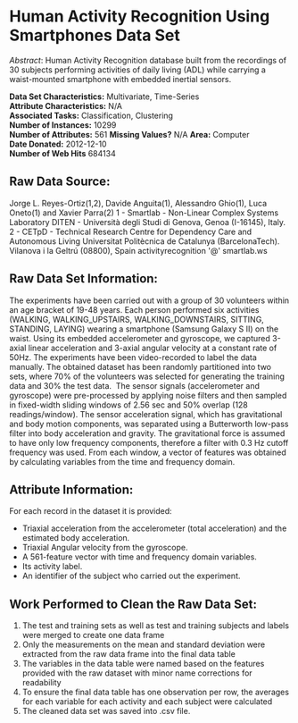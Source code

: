 Human Activity Recognition Using Smartphones Data Set
=====================================================


*Abstract*: Human Activity Recognition database built from the recordings of 30 subjects performing activities of daily living (ADL) while carrying a waist-mounted smartphone with embedded inertial sensors.
 
**Data Set Characteristics:**    Multivariate, Time-Series  
**Attribute Characteristics:**   N/A                                    
**Associated Tasks:**            Classification, Clustering    
**Number of Instances:**         10299   
**Number of Attributes:**        561
**Missing Values?**              N/A
**Area:**                        Computer     
**Date Donated:**                2012-12-10  
**Number of Web Hits**           684134     

Raw Data Source:
-----------------
Jorge L. Reyes-Ortiz(1,2), Davide Anguita(1), Alessandro Ghio(1), Luca Oneto(1) and Xavier Parra(2)
1 - Smartlab - Non-Linear Complex Systems Laboratory
DITEN - Università degli Studi di Genova, Genoa (I-16145), Italy. 
2 - CETpD - Technical Research Centre for Dependency Care and Autonomous Living
Universitat Politècnica de Catalunya (BarcelonaTech). Vilanova i la Geltrú (08800), Spain
activityrecognition '@' smartlab.ws

Raw Data Set Information:
-------------------------
The experiments have been carried out with a group of 30 volunteers within an age bracket of 19-48 years. 
Each person performed six activities (WALKING, WALKING_UPSTAIRS, WALKING_DOWNSTAIRS, SITTING, STANDING, LAYING) 
wearing a smartphone (Samsung Galaxy S II) on the waist. Using its embedded accelerometer and gyroscope, we captured 
3-axial linear acceleration and 3-axial angular velocity at a constant rate of 50Hz. The experiments have been 
video-recorded to label the data manually. The obtained dataset has been randomly partitioned into two sets, where 70% 
of the volunteers was selected for generating the training data and 30% the test data. 
The sensor signals (accelerometer and gyroscope) were pre-processed by applying noise filters and then sampled in 
fixed-width sliding windows of 2.56 sec and 50% overlap (128 readings/window). The sensor acceleration signal, 
which has gravitational and body motion components, was separated using a Butterworth low-pass filter into body 
acceleration and gravity. The gravitational force is assumed to have only low frequency components, therefore a 
filter with 0.3 Hz cutoff frequency was used. From each window, a vector of features was obtained by calculating 
variables from the time and frequency domain.

Attribute Information:
----------------------
For each record in the dataset it is provided: 
* Triaxial acceleration from the accelerometer (total acceleration) 
and the estimated body acceleration. 
* Triaxial Angular velocity from the gyroscope. 
* A 561-feature vector with time and frequency domain variables. 
* Its activity label. 
* An identifier of the subject who carried out the experiment.

Work Performed to Clean the Raw Data Set:
-----------------------------------------
1. The test and training sets as well as test and training subjects and labels were merged to create one data frame
2. Only the measurements on the mean and standard deviation were extracted from the raw data frame into the final data table
3. The variables in the data table were named based on the features provided with the raw dataset with minor name corrections for readability
4. To ensure the final data table has one observation per row, the averages for each variable for each activity and each subject were calculated
5. The cleaned data set was saved into .csv file.

